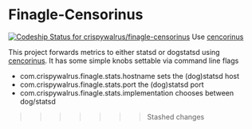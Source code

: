 # Finagle-Censorinus

[ ![Codeship Status for crispywalrus/finagle-censorinus](https://codeship.com/projects/506cbb10-17c5-0134-523d-7a446e54894e/status?branch=master)](https://codeship.com/projects/158594)
Use [cencorinus](https://github.com/gphat/censorinus)


This project forwards metrics to either statsd or dogstatsd
using [cencorinus](https://github.com/gphat/censorinus). It has some
simple knobs settable via command line flags

+ com.crispywalrus.finagle.stats.hostname sets the (dog)statsd host
+ com.crispywalrus.finagle.stats.port the (dog)statsd port
+ com.crispywalrus.finagle.stats.implementation chooses between dog/statsd
>>>>>>> Stashed changes

